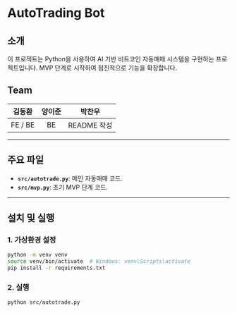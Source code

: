 # AutoTrading Bot

## 소개
이 프로젝트는 Python을 사용하여 AI 기반 비트코인 자동매매 시스템을 구현하는 프로젝트입니다. 
MVP 단계로 시작하여 점진적으로 기능을 확장합니다.

## Team

|김동환|양이준|박찬우|
|:---:|:---:|:---:|
|FE / BE|BE|README 작성|

---

## 주요 파일
- **`src/autotrade.py`**: 메인 자동매매 코드.
- **`src/mvp.py`**: 초기 MVP 단계 코드.

--- 

## 설치 및 실행

### 1. 가상환경 설정
```bash
python -m venv venv
source venv/bin/activate  # Windows: venv\Scripts\activate
pip install -r requirements.txt
```

### 2. 실행
```bash
python src/autotrade.py
```